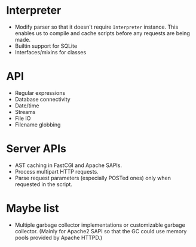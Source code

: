 # Interpreter

- Modify parser so that it doesn't require `Interpreter` instance. This enables us to compile
  and cache scripts before any requests are being made.
- Builtin support for SQLite
- Interfaces/mixins for classes

# API

- Regular expressions
- Database connectivity
- Date/time
- Streams
- File IO
- Filename globbing

# Server APIs

- AST caching in FastCGI and Apache SAPIs.
- Process multipart HTTP requests.
- Parse request parameters (especially POSTed ones) only when requested in the
  script.

# Maybe list

- Multiple garbage collector implementations or customizable garbage collector. (Mainly
  for Apache2 SAPI so that the GC could use memory pools provided by Apache HTTPD.)
